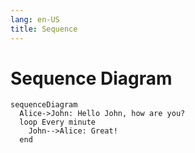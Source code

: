 ```yaml
---
lang: en-US
title: Sequence
---
```


# Sequence Diagram

```mermaid
sequenceDiagram
  Alice->John: Hello John, how are you?
  loop Every minute
    John-->Alice: Great!
  end
```
